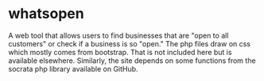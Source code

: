 # whatsopen

A web tool that allows users to find businesses that are "open to all customers" or check if a business is so "open."
The php files draw on css which mostly comes from bootstrap. That is not included here but is available elsewhere.
Similarly, the site depends on some functions from the socrata php library available on GitHub.

